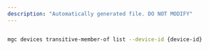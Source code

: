 ```yaml
---
description: "Automatically generated file. DO NOT MODIFY"
---
```


```bash

mgc devices transitive-member-of list --device-id {device-id}

```